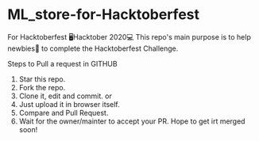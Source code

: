 # ML_store-for-Hacktoberfest
For Hacktoberfest
🖥️Hacktober 2020💻
This repo's main purpose is to help newbies👶 to complete the Hacktoberfest Challenge.

Steps to Pull a request in GITHUB
1) Star this repo.
2) Fork the repo.
3) Clone it, edit and commit. 
or 
3) Just upload it in browser itself.
4) Compare and Pull Request.
5) Wait for the owner/mainter to accept your PR.
Hope to get irt merged soon!
